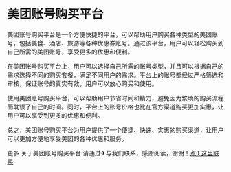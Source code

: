 # 美团账号购买平台

美团账号购买平台是一个方便快捷的平台，可以帮助用户购买各种类型的美团账号，包括美食、酒店、旅游等各种优惠券账号。通过该平台，用户可以轻松购买到自己所需的美团账号，享受更多的优惠和便利。

在美团账号购买平台上，用户可以选择自己所需的账号类型，并且可以根据自己的需求选择不同的购买套餐，满足不同用户的需求。平台上的账号都经过严格筛选和审核，保证账号的真实有效，用户可以放心购买和使用。

使用美团账号购买平台，可以帮助用户节省时间和精力，避免因为繁琐的购买流程而耽误了自己的时间。同时，平台上的账号价格也比在官方渠道购买更加实惠，让用户可以享受到更多的优惠和便利。

总之，美团账号购买平台为用户提供了一个便捷、快速、实惠的购买渠道，让用户可以更加方便地享受美团的各种优惠和服务。

更多 关于美团账号购买平台 请通过✈与我们联系，感谢阅读，谢谢！[点✈这里联系](https://add.k02.cc)
